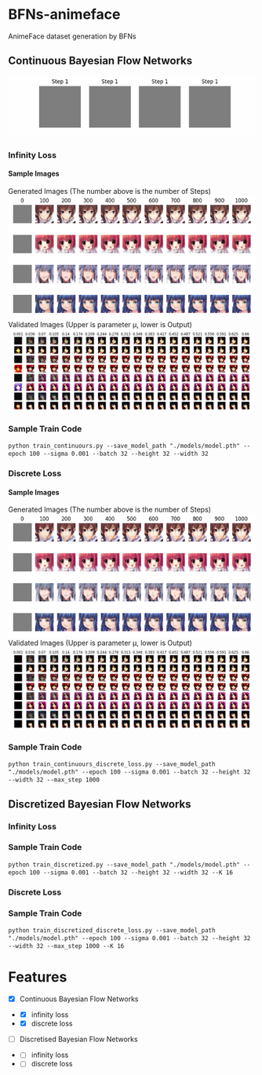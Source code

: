 # BFNs-animeface
AnimeFace dataset generation by BFNs

## Continuous Bayesian Flow Networks
![bfn_continuours_lossinfinity](resource/bfn_continuours_lossinfinity_sigma0.001.gif)

### Infinity Loss
#### Sample Images
Generated Images
(The number above is the number of Steps)
![bfn_continuours_lossinfinity](resource/bfn_continuours_lossinfinity_sigma0.001_generate.png)
Validated Images
(Upper is parameter μ, lower is Output)
![bfn_continuours_lossinfinity](resource/bfn_continuours_lossinfinity_sigma0.001_valid.png)

### Sample Train Code
```
python train_continuours.py --save_model_path "./models/model.pth" --epoch 100 --sigma 0.001 --batch 32 --height 32 --width 32
```

### Discrete Loss
#### Sample Images
Generated Images
(The number above is the number of Steps)
![bfn_continuours_lossdiscrete](resource/bfn_continuours_lossdiscrete_sigma0.001_generate.png)
Validated Images
(Upper is parameter μ, lower is Output)
![bfn_continuours_lossdiscrete](resource/bfn_continuours_lossdiscrete_sigma0.001_valid.png)

### Sample Train Code
```
python train_continuours_discrete_loss.py --save_model_path "./models/model.pth" --epoch 100 --sigma 0.001 --batch 32 --height 32 --width 32 --max_step 1000
```

## Discretized Bayesian Flow Networks

### Infinity Loss

### Sample Train Code
```
python train_discretized.py --save_model_path "./models/model.pth" --epoch 100 --sigma 0.001 --batch 32 --height 32 --width 32 --K 16
```
### Discrete Loss

### Sample Train Code
```
python train_discretized_discrete_loss.py --save_model_path "./models/model.pth" --epoch 100 --sigma 0.001 --batch 32 --height 32 --width 32 --max_step 1000 --K 16 
```
# Features
- [x] Continuous Bayesian Flow Networks
- - [x] infinity loss
- - [x] discrete loss
- [ ] Discretised Bayesian Flow Networks
- - [ ] infinity loss
- - [ ] discrete loss